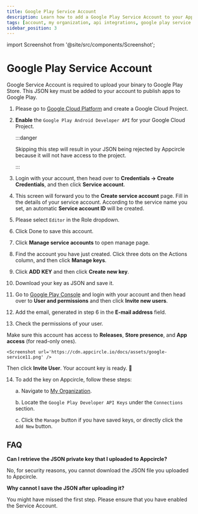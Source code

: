 ```yaml
---
title: Google Play Service Account
description: Learn how to add a Google Play Service Account to your Appcircle account
tags: [account, my organization, api integrations, google play service account]
sidebar_position: 3
---
```


import Screenshot from '@site/src/components/Screenshot';

# Google Play Service Account

Google Service Account is required to upload your binary to Google Play Store. This JSON key must be added to your account to publish apps to Google Play.

1. Please go to [Google Cloud Platform](https://console.cloud.google.com/apis) and create a Google Cloud Project.

2. **Enable** the `Google Play Android Developer API` for your Google Cloud Project. 

    <Screenshot url='https://cdn.appcircle.io/docs/assets/google-service00.01.png' />

    <Screenshot url='https://cdn.appcircle.io/docs/assets/google-service00.02.png' />


    :::danger

    Skipping this step will result in your JSON being rejected by Appcircle because it will not have access to the project.

    :::


3. Login with your account, then head over to **Credentials -> Create Credentials**, and then click **Service account**.

    <Screenshot url='https://cdn.appcircle.io/docs/assets/google-service01.png' />

4. This screen will forward you to the **Create service account** page. Fill in the details of your service account. According to the service name you set, an automatic **Service account ID** will be created.

    <Screenshot url='https://cdn.appcircle.io/docs/assets/google-service03.png' />

5. Please select `Editor` in the Role dropdown.

    <Screenshot url='https://cdn.appcircle.io/docs/assets/google-service04.png' />

6. Click Done to save this account.

    <Screenshot url='https://cdn.appcircle.io/docs/assets/google-service05.png' />

7. Click **Manage service accounts** to open manage page.

    <Screenshot url='https://cdn.appcircle.io/docs/assets/google-service05-1.png' />

8. Find the account you have just created. Click three dots on the Actions column, and then click **Manage keys**.

    <Screenshot url='https://cdn.appcircle.io/docs/assets/google-service06.png' />

9. Click **ADD KEY** and then click **Create new key**.

    <Screenshot url='https://cdn.appcircle.io/docs/assets/google-service07.png' />

10. Download your key as JSON and save it.

    <Screenshot url='https://cdn.appcircle.io/docs/assets/google-service08.png' />

11. Go to [Google Play Console](https://play.google.com/console) and login with your account and then head over to **User and permissions** and then click **Invite new users**.

    <Screenshot url='https://cdn.appcircle.io/docs/assets/google-service09-2.png' />

12. Add the email, generated in step 6 in the **E-mail address** field.

    <Screenshot url='https://cdn.appcircle.io/docs/assets/google-service12.png' />

13. Check the permissions of your user.

    <Screenshot url='https://cdn.appcircle.io/docs/assets/google-service11-1.png' />

Make sure this account has access to **Releases**, **Store presence**, and **App access** (for read-only ones).

    <Screenshot url='https://cdn.appcircle.io/docs/assets/google-service11.png' />

Then click **Invite User**. Your account key is ready. 🎉

14. To add the key on Appcircle, follow these steps:

    a. Navigate to [My Organization](/account/my-organization).

    b. Locate the `Google Play Developer API Keys` under the `Connections` section.
  
    c. Click the `Manage` button if you have saved keys, or directly click the `Add New` button.

    <Screenshot url='https://cdn.appcircle.io/docs/assets/google-service14.png' />


## FAQ

**Can I retrieve the JSON private key that I uploaded to Appcircle?**

No, for security reasons, you cannot download the JSON file you uploaded to Appcircle.

**Why cannot I save the JSON after uploading it?**

You might have missed the first step. Please ensure that you have enabled the Service Account.
